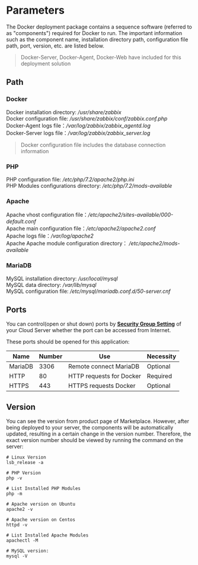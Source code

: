 # Parameters

The Docker deployment package contains a sequence software (referred to as "components") required for Docker to run. The important information such as the component name, installation directory path, configuration file path, port, version, etc. are listed below.

> Docker-Server, Docker-Agent, Docker-Web have included for this deployment solution

## Path

### Docker

Docker installation directory: */usr/share/zabbix*  
Docker configuration file: */usr/share/zabbix/conf/zabbix.conf.php*    
Docker-Agent logs file：*/var/log/zabbix/zabbix_agentd.log*     
Docker-Server logs file：*/var/log/zabbix/zabbix_server.log*  

> Docker configuration file includes the database connection information

### PHP

PHP configuration file: */etc/php/7.2/apache2/php.ini*  
PHP Modules configurations directory: */etc/php/7.2/mods-available*

### Apache

Apache vhost configuration file：*/etc/apache2/sites-available/000-default.conf*  
Apache main configuration file：*/etc/apache2/apache2.conf*  
Apache logs file：*/var/log/apache2*  
Apache Apache module configuration directory： */etc/apache2/mods-available*

### MariaDB

MySQL installation directory: */usr/local/mysql*  
MySQL data directory: */var/lib/mysql*  
MySQL configuration file: */etc/mysql/mariadb.conf.d/50-server.cnf*    

## Ports

You can control(open or shut down) ports by **[Security Group Setting](https://support.websoft9.com/docs/faq/tech-instance.html)** of your Cloud Server whether the port can be accessed from Internet.

These ports should be opened for this application:

| Name | Number | Use |  Necessity |
| --- | --- | --- | --- |
| MariaDB | 3306 | Remote connect MariaDB | Optional |
| HTTP | 80 | HTTP requests for Docker | Required |
| HTTPS | 443 | HTTPS requests Docker | Optional |

## Version

You can see the version from product page of Marketplace. However, after being deployed to your server, the components will be automatically updated, resulting in a certain change in the version number. Therefore, the exact version number should be viewed by running the command on the server:

```shell
# Linux Version
lsb_release -a

# PHP Version
php -v

# List Installed PHP Modules
php -m

# Apache version on Ubuntu
apache2 -v

# Apache version on Centos
httpd -v

# List Installed Apache Modules
apachectl -M

# MySQL version:
mysql -V
```